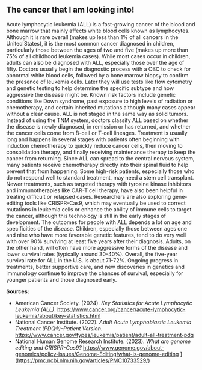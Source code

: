 ## The cancer that I am looking into!

Acute lymphocytic leukemia (ALL) is a fast-growing cancer of the blood and bone marrow that mainly affects white blood cells known as lymphocytes. Although it is rare overall (makes up less than 1% of all cancers in the United States), it is the most common cancer diagnosed in children, particularly those between the ages of two and five (makes up more than 75% of all childhood leukemia cases). While most cases occur in children, adults can also be diagnosed with ALL, especially those over the age of fifty. Doctors usually begin the diagnostic process with a CBC to check for abnormal white blood cells, followed by a bone marrow biopsy to confirm the presence of leukemia cells. Later they will use tests like flow cytometry and genetic testing to help determine the specific subtype and how aggressive the disease might be. Known risk factors include genetic conditions like Down syndrome, past exposure to high levels of radiation or chemotherapy, and certain inherited mutations although many cases appear without a clear cause. ALL is not staged in the same way as solid tumors. Instead of using the TNM system, doctors classify ALL based on whether the disease is newly diagnosed, in remission or has returned, and whether the cancer cells come from B-cell or T-cell lineages. Treatment is usually long and happens in several stages with patients often beginning with induction chemotherapy to quickly reduce cancer cells, then moving to consolidation therapy, and finally receiving maintenance therapy to keep the cancer from returning. Since ALL can spread to the central nervous system, many patients receive chemotherapy directly into their spinal fluid to help prevent that from happening. Some high-risk patients, especially those who do not respond well to standard treatment, may need a stem cell transplant. Newer treatments, such as targeted therapy with tyrosine kinase inhibitors and immunotherapies like CAR-T cell therapy, have also been helpful in treating difficult or relapsed cases. Researchers are also exploring gene-editing tools like CRISPR-Cas9, which may eventually be used to correct mutations in leukemia cells or enhance the ability of immune cells to target the cancer, although this technology is still in the early stages of development.
The outcomes for people with ALL depends a lot on age and specificities of the disease. Children, especially those between ages one and nine who have more favorable genetic features, tend to do very well with over 90% surviving at least five years after their diagnosis. Adults, on the other hand, will often have more aggressive forms of the disease and lower survival rates (typically around 30-40%). Overall, the five-year survival rate for ALL in the U.S. is about 71-72%. Ongoing progress in treatments, better supportive care, and new discoveries in genetics and immunology continue to improve the chances of survival, especially for younger patients and those diagnosed early.

**Sources:**
- American Cancer Society. (2024). *Key Statistics for Acute Lymphocytic Leukemia (ALL)*. https://www.cancer.org/cancer/acute-lymphocytic-leukemia/about/key-statistics.html  
- National Cancer Institute. (2022). *Adult Acute Lymphoblastic Leukemia Treatment (PDQ®)–Patient Version*. https://www.cancer.gov/types/leukemia/patient/adult-all-treatment-pdq  
- National Human Genome Research Institute. (2023). *What are genome editing and CRISPR-Cas9?* https://www.genome.gov/about-genomics/policy-issues/Genome-Editing/what-is-genome-editing
](https://pmc.ncbi.nlm.nih.gov/articles/PMC10733529/)
